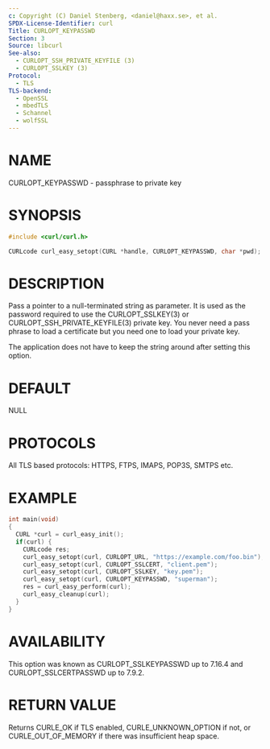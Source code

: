 ```yaml
---
c: Copyright (C) Daniel Stenberg, <daniel@haxx.se>, et al.
SPDX-License-Identifier: curl
Title: CURLOPT_KEYPASSWD
Section: 3
Source: libcurl
See-also:
  - CURLOPT_SSH_PRIVATE_KEYFILE (3)
  - CURLOPT_SSLKEY (3)
Protocol:
  - TLS
TLS-backend:
  - OpenSSL
  - mbedTLS
  - Schannel
  - wolfSSL
---
```


# NAME

CURLOPT_KEYPASSWD - passphrase to private key

# SYNOPSIS

~~~c
#include <curl/curl.h>

CURLcode curl_easy_setopt(CURL *handle, CURLOPT_KEYPASSWD, char *pwd);
~~~

# DESCRIPTION

Pass a pointer to a null-terminated string as parameter. It is used as the
password required to use the CURLOPT_SSLKEY(3) or
CURLOPT_SSH_PRIVATE_KEYFILE(3) private key. You never need a pass phrase to
load a certificate but you need one to load your private key.

The application does not have to keep the string around after setting this
option.

# DEFAULT

NULL

# PROTOCOLS

All TLS based protocols: HTTPS, FTPS, IMAPS, POP3S, SMTPS etc.

# EXAMPLE

~~~c
int main(void)
{
  CURL *curl = curl_easy_init();
  if(curl) {
    CURLcode res;
    curl_easy_setopt(curl, CURLOPT_URL, "https://example.com/foo.bin");
    curl_easy_setopt(curl, CURLOPT_SSLCERT, "client.pem");
    curl_easy_setopt(curl, CURLOPT_SSLKEY, "key.pem");
    curl_easy_setopt(curl, CURLOPT_KEYPASSWD, "superman");
    res = curl_easy_perform(curl);
    curl_easy_cleanup(curl);
  }
}
~~~

# AVAILABILITY

This option was known as CURLOPT_SSLKEYPASSWD up to 7.16.4 and
CURLOPT_SSLCERTPASSWD up to 7.9.2.

# RETURN VALUE

Returns CURLE_OK if TLS enabled, CURLE_UNKNOWN_OPTION if not, or
CURLE_OUT_OF_MEMORY if there was insufficient heap space.
